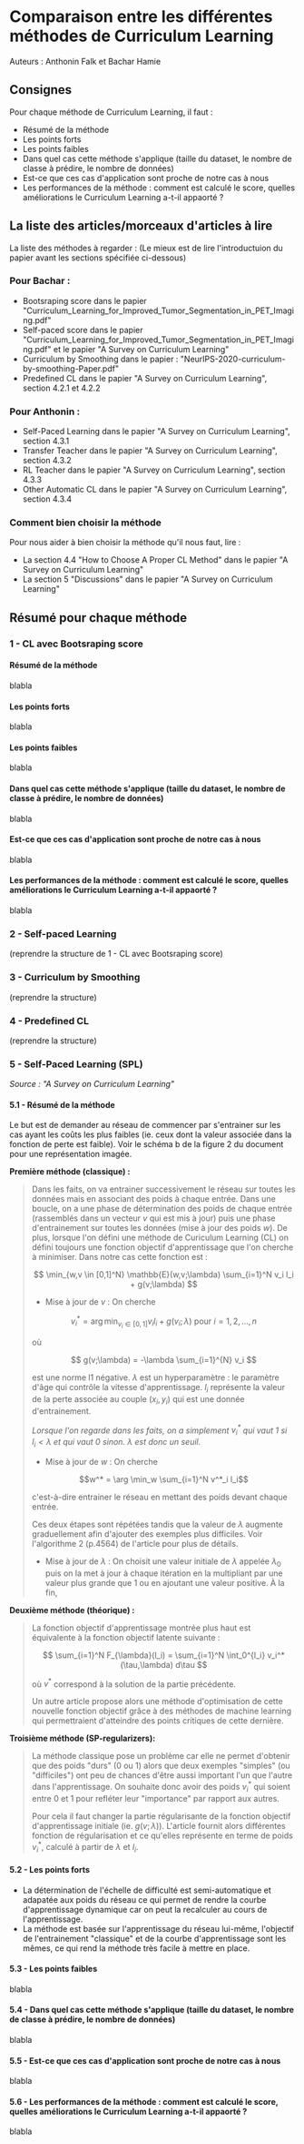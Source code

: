 # Comparaison entre les différentes méthodes de Curriculum Learning
Auteurs : Anthonin Falk et Bachar Hamie

## Consignes

Pour chaque méthode de Curriculum Learning, il faut :
- Résumé de la méthode
- Les points forts
- Les points faibles
- Dans quel cas cette méthode s'applique (taille du dataset, le nombre de classe à prédire, le nombre de données)
- Est-ce que ces cas d'application sont proche de notre cas à nous
- Les performances de la méthode : comment est calculé le score, quelles améliorations le Curriculum Learning a-t-il appaorté ?

## La liste des articles/morceaux d'articles à lire
La liste des méthodes à regarder :
(Le mieux est de lire l'introductuion du papier avant les sections spécifiée ci-dessous)

### Pour Bachar :
- Bootsraping score dans le papier "Curriculum_Learning_for_Improved_Tumor_Segmentation_in_PET_Imaging.pdf"
- Self-paced score dans le papier "Curriculum_Learning_for_Improved_Tumor_Segmentation_in_PET_Imaging.pdf" et le papier "A Survey on Curriculum Learning"
- Curriculum by Smoothing dans le papier : "NeurIPS-2020-curriculum-by-smoothing-Paper.pdf"
- Predefined CL dans le papier "A Survey on Curriculum Learning", section 4.2.1 et 4.2.2

### Pour Anthonin :
- Self-Paced Learning dans le papier "A Survey on Curriculum Learning", section 4.3.1
- Transfer Teacher dans le papier "A Survey on Curriculum Learning", section 4.3.2
- RL Teacher dans le papier "A Survey on Curriculum Learning", section 4.3.3
- Other Automatic CL dans le papier "A Survey on Curriculum Learning", section 4.3.4

### Comment bien choisir la méthode
Pour nous aider à bien choisir la méthode qu'il nous faut, lire :
- La section 4.4 "How to Choose A Proper CL Method" dans le papier "A Survey on Curriculum Learning"
- La section 5 "Discussions" dans le papier "A Survey on Curriculum Learning"

## Résumé pour chaque méthode

### 1 - CL avec Bootsraping score
#### Résumé de la méthode
blabla
#### Les points forts
blabla
#### Les points faibles
blabla
#### Dans quel cas cette méthode s'applique (taille du dataset, le nombre de classe à prédire, le nombre de données)
blabla
#### Est-ce que ces cas d'application sont proche de notre cas à nous
blabla
#### Les performances de la méthode : comment est calculé le score, quelles améliorations le Curriculum Learning a-t-il appaorté ?
blabla

### 2 - Self-paced Learning
(reprendre la structure de 1 - CL avec Bootsraping score)

### 3 - Curriculum by Smoothing
(reprendre la structure)

### 4 - Predefined CL
(reprendre la structure)

### 5 - Self-Paced Learning (SPL)
*Source : "A Survey on Curriculum Learning"*
#### 5.1 - Résumé de la méthode
Le but est de demander au réseau de commencer par s'entrainer sur les cas ayant les coûts les plus faibles (ie. ceux dont la valeur associée dans la fonction de perte est faible). Voir le schéma b de la figure 2 du document pour une représentation imagée.

**Première méthode (classique) :**
> Dans les faits, on va entrainer successivement le réseau sur toutes les données mais en associant des poids à chaque entrée.
> Dans une boucle, on a une phase de détermination des poids de chaque entrée (rassemblés dans un vecteur $v$ qui est mis à jour) puis une phase d'entrainement sur toutes les données (mise à jour des poids $w$). De plus, lorsque l'on défini une méthode de Curiculum Learning (CL) on défini toujours une fonction objectif d'apprentissage que l'on cherche à minimiser. Dans notre cas cette fonction est :
>
> $$ \min_{w,v \in [0,1]^N} \mathbb{E}(w,v;\lambda) \sum_{i=1}^N v_i l_i + g(v;\lambda) $$
>
> * Mise à jour de $v$ :
> On cherche
> 
> $$ v^*_i = \arg \min_{v_i\in[0,1]} v_i l_i + g(v_i;\lambda) \text{ pour } i = 1,2,...,n$$
> 
> 
> où
> 
> $$ g(v;\lambda) = -\lambda \sum_{i=1}^{N} v_i $$
> 
> est une norme l1 négative. $\lambda$ est un hyperparamètre : le paramètre d'âge qui contrôle la vitesse d'apprentissage. $l_i$ représente la valeur de la perte associée au couple $(x_i,y_i)$ qui est une donnée d'entrainement.
> 
> *Lorsque l'on regarde dans les faits, on a simplement $v^*_i$ qui vaut 1 si $l_i < \lambda$ et qui vaut 0 sinon. $\lambda$ est donc un seuil.*
> 
>* Mise à jour de $w$ :
>On cherche
>
>$$w^* = \arg \min_w \sum_{i=1}^N v^*_i l_i$$
>
>c'est-à-dire entrainer le réseau en mettant des poids devant chaque entrée.
>
> Ces deux étapes sont répétées tandis que la valeur de $\lambda$ augmente graduellement afin d'ajouter des exemples plus difficiles. Voir l'algorithme 2 (p.4564) de l'article pour plus de détails.
> * Mise à jour de $\lambda$ :
    On choisit une valeur initiale de $\lambda$ appelée $\lambda_0$ puis on la met à jour à chaque itération en la multipliant par une valeur plus grande que 1 ou en ajoutant une valeur positive. À la fin, 

**Deuxième méthode (théorique) :**
> La fonction objectif d'apprentissage montrée plus haut est équivalente à la fonction objectif latente suivante :
> 
> $$ \sum_{i=1}^N F_{\lambda}(l_i) = \sum_{i=1}^N \int_0^{l_i} v_i^*(\tau,\lambda) d\tau $$
> 
> où $v^*$ correspond à la solution de la partie précédente.
> 
> Un autre article propose alors une méthode d'optimisation de cette nouvelle fonction objectif grâce à des méthodes de machine learning qui permettraient d'atteindre des points critiques de cette dernière.

**Troisième méthode (SP-regularizers):**
> La méthode classique pose un problème car elle ne permet d'obtenir que des poids "durs" (0 ou 1) alors que deux exemples "simples" (ou "difficiles") ont peu de chances d'être aussi important l'un que l'autre dans l'apprentissage. On souhaite donc avoir des poids $v_i^*$ qui soient entre 0 et 1 pour refléter leur "importance" par rapport aux autres.
> 
> Pour cela il faut changer la partie régularisante de la fonction objectif d'apprentissage initiale (ie. $g(v;\lambda)$). L'article fournit alors différentes fonction de régularisation et ce qu'elles représente en terme de poids $v_i^*$, calculé à partir de $\lambda$ et $l_i$.

#### 5.2 - Les points forts
* La détermination de l'échelle de difficulté est semi-automatique et adapatée aux poids du réseau ce qui permet de rendre la courbe d'apprentissage dynamique car on peut la recalculer au cours de l'apprentissage.
* La méthode est basée sur l'apprentissage du réseau lui-même, l'objectif de l'entrainement "classique" et de la courbe d'apprentissage sont les mêmes, ce qui rend la méthode très facile à mettre en place.
#### 5.3 - Les points faibles
blabla
#### 5.4 - Dans quel cas cette méthode s'applique (taille du dataset, le nombre de classe à prédire, le nombre de données)
blabla
#### 5.5 - Est-ce que ces cas d'application sont proche de notre cas à nous
blabla
#### 5.6 - Les performances de la méthode : comment est calculé le score, quelles améliorations le Curriculum Learning a-t-il appaorté ?
blabla